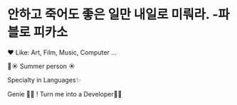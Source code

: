 <!-- ### Hi there 👋 -->

<!--
**nu1997/nu1997** is a ✨ _special_ ✨ repository because its `README.md` (this file) appears on your GitHub profile.

Here are some ideas to get you started:

- 🔭 I’m currently working on ...
- 🌱 I’m currently learning ...
- 👯 I’m looking to collaborate on ...
- 🤔 I’m looking for help with ...
- 💬 Ask me about ...
- 📫 How to reach me: ...
- 😄 Pronouns: ...
- ⚡ Fun fact: ...

``` 
git commit --amend --no-edit --date "Mon 20 Aug 2018 20:19:19 KST"
```

-->





# 안하고 죽어도 좋은 일만 내일로 미뤄라. -파블로 피카소

❤️  Like: Art, Film, Music, Computer ...

🌊☀️  Summer person  ☀️

Specialty in Languages✨

Genie 🧞‍♀️ ! Turn me into a Developer🙏🏻

